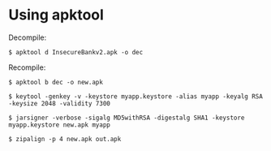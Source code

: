 # Using apktool

Decompile:
```
$ apktool d InsecureBankv2.apk -o dec
```

Recompile:

```
$ apktool b dec -o new.apk

$ keytool -genkey -v -keystore myapp.keystore -alias myapp -keyalg RSA -keysize 2048 -validity 7300

$ jarsigner -verbose -sigalg MD5withRSA -digestalg SHA1 -keystore myapp.keystore new.apk myapp

$ zipalign -p 4 new.apk out.apk
```

